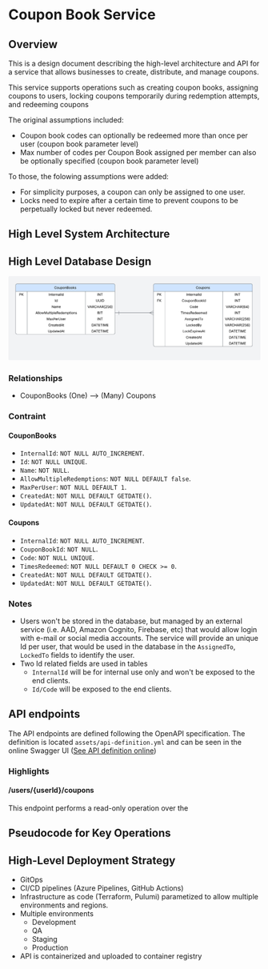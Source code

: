 # Coupon Book Service 

## Overview

This is a design document describing the high-level architecture and API for a service that allows businesses to create, distribute, and manage coupons.

This service supports operations such as creating coupon books, assigning coupons to users, locking coupons temporarily during redemption attempts, and redeeming coupons

The original assumptions included:
- Coupon book codes can optionally be redeemed more than once per user (coupon book parameter level)
- Max number of codes per Coupon Book assigned per member can also be optionally specified (coupon book parameter level)

To those, the folowing assumptions were added:

- For simplicity purposes, a coupon can only be assigned to one user.
- Locks need to expire after a certain time to prevent coupons to be perpetually locked but never redeemed.

## High Level System Architecture

## High Level Database Design

![Database ER diagram](assets/images/database.png)

### Relationships
- CouponBooks (One) --> (Many) Coupons

### Contraint


#### CouponBooks
- `InternalId`: `NOT NULL AUTO_INCREMENT`.
- `Id`: `NOT NULL UNIQUE`.
- `Name`: `NOT NULL`.
- `AllowMultipleRedemptions`: `NOT NULL DEFAULT false`.
- `MaxPerUser`: `NOT NULL DEFAULT 1`.
- `CreatedAt`: `NOT NULL DEFAULT GETDATE()`.
- `UpdatedAt`: `NOT NULL DEFAULT GETDATE()`.

#### Coupons
- `InternalId`: `NOT NULL AUTO_INCREMENT`.
- `CouponBookId`: `NOT NULL`.
- `Code`: `NOT NULL UNIQUE`.
- `TimesRedeemed`: `NOT NULL DEFAULT 0 CHECK >= 0`.
- `CreatedAt`: `NOT NULL DEFAULT GETDATE()`.
- `UpdatedAt`: `NOT NULL DEFAULT GETDATE()`.

### Notes
- Users won't be stored in the database, but managed by an external service (i.e. AAD, Amazon Cognito, Firebase, etc) that would allow login with e-mail or social media accounts. The service will provide an unique Id per user, that would be used in the database in the `AssignedTo`, `LockedTo` fields to identify the user.
- Two Id related fields are used in tables
    - `InternalId` will be for internal use only and won't be exposed to the end clients.
    - `Id/Code` will be exposed to the end clients.

## API endpoints
The API endpoints are defined following the OpenAPI specification. The definition is located `assets/api-definition.yml` and can be seen in the online Swagger UI ([See API definition online](https://petstore.swagger.io/?url=https://raw.githubusercontent.com/Pierca7/coupon-book-service-design/refs/heads/main/assets/api-definition.yml))


### Highlights

#### /users/{userId}/coupons
This endpoint performs a read-only operation over the 

## Pseudocode for Key Operations

## High-Level Deployment Strategy

- GitOps
- CI/CD pipelines (Azure Pipelines, GitHub Actions)
- Infrastructure as code (Terraform, Pulumi) parametized to allow multiple environments and regions.
- Multiple environments
    - Development
    - QA
    - Staging
    - Production
- API is containerized and uploaded to container registry


